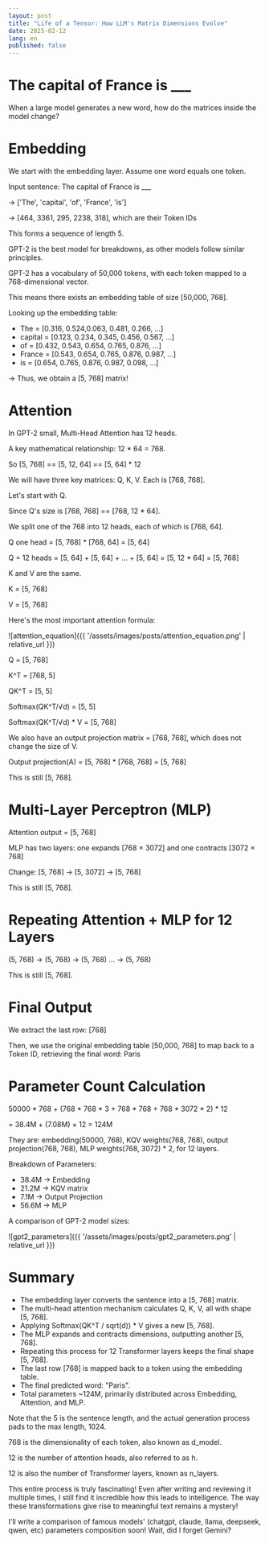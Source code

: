 ```yaml
---
layout: post
title: "Life of a Tensor: How LLM's Matrix Dimensions Evolve"
date: 2025-02-12
lang: en
published: false
---
```


# The capital of France is ___

When a large model generates a new word, how do the matrices inside the model change?

# Embedding

We start with the embedding layer. Assume one word equals one token.

Input sentence: The capital of France is ___

-> ['The', 'capital', 'of', 'France', 'is']

-> [464, 3361, 295, 2238, 318], which are their Token IDs

This forms a sequence of length 5.

GPT-2 is the best model for breakdowns, as other models follow similar principles.

GPT-2 has a vocabulary of 50,000 tokens, with each token mapped to a 768-dimensional vector.

This means there exists an embedding table of size [50,000, 768].

Looking up the embedding table:
- The     = [0.316, 0.524,0.063, 0.481, 0.266, …]
- capital = [0.123, 0.234, 0.345, 0.456, 0.567, …]
- of      = [0.432, 0.543, 0.654, 0.765, 0.876, …]
- France  = [0.543, 0.654, 0.765, 0.876, 0.987, …]
- is      = [0.654, 0.765, 0.876, 0.987, 0.098, …]

-> Thus, we obtain a [5, 768] matrix!

# Attention

In GPT-2 small, Multi-Head Attention has 12 heads.

A key mathematical relationship: 12 * 64 = 768.

So [5, 768] == [5, 12, 64] == [5, 64] * 12

We will have three key matrices: Q, K, V. Each is [768, 768].

Let's start with Q.

Since Q's size is [768, 768] == [768, 12 * 64].

We split one of the 768 into 12 heads, each of which is [768, 64].

Q one head = [5, 768] * [768, 64] = [5, 64]

Q = 12 heads = [5, 64] + [5, 64] + ... + [5, 64] = [5, 12 * 64] = [5, 768]

K and V are the same.

K = [5, 768]

V = [5, 768]

Here's the most important attention formula:

![attention_equation]({{ '/assets/images/posts/attention_equation.png' | relative_url }})

Q = [5, 768]

K^T = [768, 5]

QK^T = [5, 5]

Softmax(QK^T/√d) = [5, 5]

Softmax(QK^T/√d) * V = [5, 768]

We also have an output projection matrix = [768, 768], which does not change the size of V.

Output projection(A) = [5, 768] * [768, 768] = [5, 768]

This is still [5, 768].

# Multi-Layer Perceptron (MLP)

Attention output = [5, 768]

MLP has two layers: one expands [768 × 3072] and one contracts [3072 × 768]

Change: [5, 768] -> [5, 3072] -> [5, 768]

This is still [5, 768].

# Repeating Attention + MLP for 12 Layers

(5, 768) -> (5, 768) -> (5, 768) … -> (5, 768)

This is still [5, 768].

# Final Output


We extract the last row: [768]

Then, we use the original embedding table [50,000, 768] to map back to a Token ID, retrieving the final word: Paris


# Parameter Count Calculation

50000 * 768 + (768 * 768 * 3 + 768 * 768 + 768 * 3072 * 2) * 12

= 38.4M + (7.08M) × 12 = 124M

They are: embedding(50000, 768), KQV weights(768, 768), output projection(768, 768), MLP weights(768, 3072) * 2, for 12 layers.

Breakdown of Parameters:
- 38.4M → Embedding
- 21.2M → KQV matrix
- 7.1M → Output Projection
- 56.6M → MLP

A comparison of GPT-2 model sizes:

![gpt2_parameters]({{ '/assets/images/posts/gpt2_parameters.png' | relative_url }})

# Summary
- The embedding layer converts the sentence into a [5, 768] matrix.
- The multi-head attention mechanism calculates Q, K, V, all with shape [5, 768].
- Applying Softmax(QK^T / sqrt(d)) * V gives a new [5, 768].
- The MLP expands and contracts dimensions, outputting another [5, 768].
- Repeating this process for 12 Transformer layers keeps the final shape [5, 768].
- The last row [768] is mapped back to a token using the embedding table.
- The final predicted word: "Paris".
- Total parameters ~124M, primarily distributed across Embedding, Attention, and MLP.

Note that the 5 is the sentence length, and the actual generation process pads to the max length, 1024.

768 is the dimensionality of each token, also known as d_model.

12 is the number of attention heads, also referred to as h.

12 is also the number of Transformer layers, known as n_layers.

This entire process is truly fascinating! Even after writing and reviewing it multiple times, I still find it incredible how this leads to intelligence. The way these transformations give rise to meaningful text remains a mystery!

I'll write a comparison of famous models' (chatgpt, claude, llama, deepseek, qwen, etc) parameters composition soon! Wait, did I forget Gemini?







